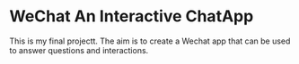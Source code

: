 # WeChat An Interactive ChatApp
This is my final projectt. The aim is to create a Wechat app that can be used to answer questions and interactions. 
